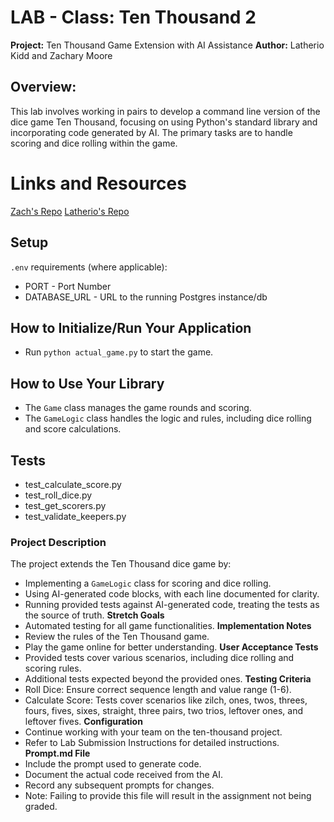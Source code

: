 # **LAB - Class: Ten Thousand 2**

**Project:** Ten Thousand Game Extension with AI Assistance
**Author:** Latherio Kidd  and Zachary Moore

## **Overview:**

This lab involves working in pairs to develop a command line version of the dice game Ten Thousand, focusing on using Python's standard library and incorporating code generated by AI. The primary tasks are to handle scoring and dice rolling within the game.

# **Links and Resources**

[Zach's Repo](https://github.com/JamaisVu1/ten-thousand.git)
[Latherio's Repo]()

## **Setup**

`.env` requirements (where applicable):

- PORT - Port Number
- DATABASE_URL - URL to the running Postgres instance/db

## **How to Initialize/Run Your Application**

- Run `python actual_game.py` to start the game.

## **How to Use Your Library**

- The `Game` class manages the game rounds and scoring.
- The `GameLogic` class handles the logic and rules, including dice rolling and score calculations.

## **Tests**

- test_calculate_score.py
- test_roll_dice.py
- test_get_scorers.py
- test_validate_keepers.py

### **Project Description**

The project extends the Ten Thousand dice game by:

- Implementing a `GameLogic` class for scoring and dice rolling.
- Using AI-generated code blocks, with each line documented for clarity.
- Running provided tests against AI-generated code, treating the tests as the source of truth.
**Stretch Goals**
- Automated testing for all game functionalities.
**Implementation Notes**
- Review the rules of the Ten Thousand game.
- Play the game online for better understanding.
**User Acceptance Tests**
- Provided tests cover various scenarios, including dice rolling and scoring rules.
- Additional tests expected beyond the provided ones.
**Testing Criteria**
- Roll Dice: Ensure correct sequence length and value range (1-6).
- Calculate Score: Tests cover scenarios like zilch, ones, twos, threes, fours, fives, sixes, straight, three pairs, two trios, leftover ones, and leftover fives.
**Configuration**
- Continue working with your team on the ten-thousand project.
- Refer to Lab Submission Instructions for detailed instructions.
**Prompt.md File**
- Include the prompt used to generate code.
- Document the actual code received from the AI.
- Record any subsequent prompts for changes.
- Note: Failing to provide this file will result in the assignment not being graded.
